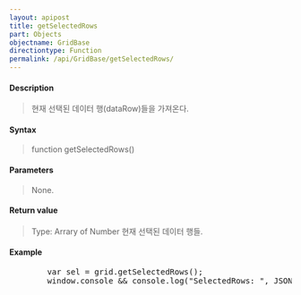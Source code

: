 ```yaml
---
layout: apipost
title: getSelectedRows
part: Objects
objectname: GridBase
directiontype: Function
permalink: /api/GridBase/getSelectedRows/
---
```



#### Description

> 현재 선택된 데이터 행(dataRow)들을 가져온다.


#### Syntax

> function getSelectedRows()

#### Parameters

> None.

#### Return value

> Type: Arrary of Number
> 현재 선택된 데이터 행들.

#### Example

<pre class="prettyprint">
        var sel = grid.getSelectedRows();
        window.console && console.log("SelectedRows: ", JSON.stringify(sel));
</pre>

